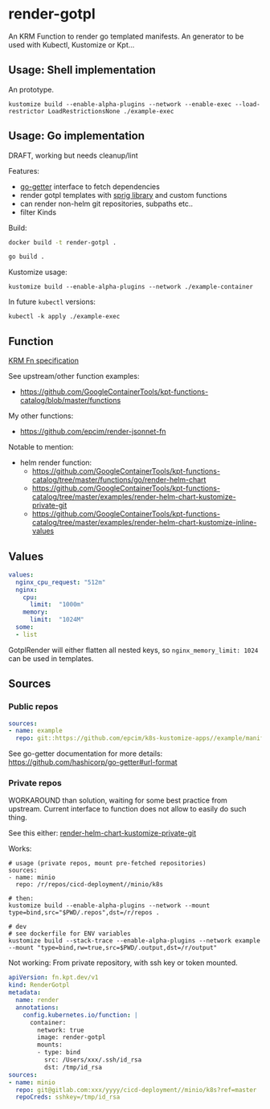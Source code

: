 # render-gotpl

An KRM Function to render go templated manifests.
An generator to be used with Kubectl, Kustomize or Kpt...

## Usage: Shell implementation

An prototype.

```
kustomize build --enable-alpha-plugins --network --enable-exec --load-restrictor LoadRestrictionsNone ./example-exec
```

## Usage: Go implementation

DRAFT, working but needs cleanup/lint

Features:
- [go-getter](https://github.com/hashicorp/go-getter) interface to fetch dependencies
- render gotpl templates with [sprig library](https://github.com/Masterminds/sprig) and custom functions
- can render non-helm git repositories, subpaths etc..
- filter Kinds

Build:
```sh
docker build -t render-gotpl .

go build .
```

Kustomize usage:
```
kustomize build --enable-alpha-plugins --network ./example-container
```

In future `kubectl` versions:
```
kubectl -k apply ./example-exec
```


## Function

[KRM Fn specification](https://github.com/kubernetes-sigs/kustomize/blob/master/cmd/config/docs/api-conventions/functions-spec.md)

See upstream/other function examples:
- https://github.com/GoogleContainerTools/kpt-functions-catalog/blob/master/functions

My other functions:
- https://github.com/epcim/render-jsonnet-fn

Notable to mention:
- helm render function:
  - https://github.com/GoogleContainerTools/kpt-functions-catalog/tree/master/functions/go/render-helm-chart
  - https://github.com/GoogleContainerTools/kpt-functions-catalog/tree/master/examples/render-helm-chart-kustomize-private-git
  - https://github.com/GoogleContainerTools/kpt-functions-catalog/tree/master/examples/render-helm-chart-kustomize-inline-values


## Values

```yaml
values:
  nginx_cpu_request: "512m"
  nginx:
    cpu:
      limit:  "1000m"
    memory:
      limit:  "1024M"
  some:
  - list
```

GotplRender will either flatten all nested keys, so `nginx_memory_limit: 1024` can be used in templates.

## Sources

### Public repos

```yaml
sources:
- name: example
  repo: git::https://github.com/epcim/k8s-kustomize-apps//example/manifests?ref=main
```

See go-getter documentation for more details: https://github.com/hashicorp/go-getter#url-format

### Private repos

WORKAROUND than solution, waiting for some best practice from upstream.
Current interface to function does not allow to easily do such thing.

See this either: [render-helm-chart-kustomize-private-git](https://github.com/GoogleContainerTools/kpt-functions-catalog/tree/master/examples/render-helm-chart-kustomize-private-git)


Works:
```
# usage (private repos, mount pre-fetched repositories)
sources:
- name: minio
  repo: /r/repos/cicd-deployment//minio/k8s

# then:
kustomize build --enable-alpha-plugins --network --mount type=bind,src="$PWD/.repos",dst=/r/repos .

# dev
# see dockerfile for ENV variables
kustomize build --stack-trace --enable-alpha-plugins --network example --mount "type=bind,rw=true,src=$PWD/.output,dst=/r/output"
```

Not working:
From private repository, with ssh key or token mounted.
```yaml
apiVersion: fn.kpt.dev/v1
kind: RenderGotpl
metadata:
  name: render
  annotations:
    config.kubernetes.io/function: |
      container:
        network: true
        image: render-gotpl
        mounts:
        - type: bind
          src: /Users/xxx/.ssh/id_rsa
          dst: /tmp/id_rsa
sources:
- name: minio
  repo: git@gitlab.com:xxx/yyyy/cicd-deployment//minio/k8s?ref=master
  repoCreds: sshkey=/tmp/id_rsa
```

